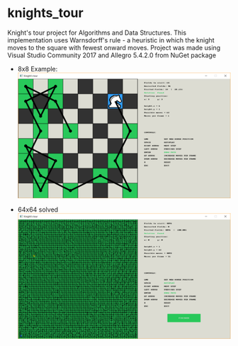# knights_tour
Knight's tour project for Algorithms and Data Structures. This implementation uses Warnsdorff's rule - a heuristic in which the knight moves to the square with fewest onward moves. Project was made using Visual Studio Community 2017 and Allegro 5.4.2.0 from NuGet package

  - 8x8 Example:
  ![foo](/screens/8x8.png "8x8")

  - 64x64 solved
  ![foo](/screens/64x64.png "64x64")
